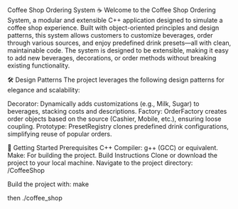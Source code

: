 Coffee Shop Ordering System ☕
Welcome to the Coffee Shop Ordering System, a modular and extensible C++ application designed to simulate a coffee shop experience. Built with object-oriented principles and design patterns, this system allows customers to customize beverages, order through various sources, and enjoy predefined drink presets—all with clean, maintainable code.
The system is designed to be extensible, making it easy to add new beverages, decorations, or order methods without breaking existing functionality.

🛠️ Design Patterns
The project leverages the following design patterns for elegance and scalability:

Decorator: Dynamically adds customizations (e.g., Milk, Sugar) to beverages, stacking costs and descriptions.
Factory: OrderFactory creates order objects based on the source (Cashier, Mobile, etc.), ensuring loose coupling.
Prototype: PresetRegistry clones predefined drink configurations, simplifying reuse of popular orders.

🚀 Getting Started
Prerequisites
C++ Compiler: g++ (GCC) or equivalent.
Make: For building the project.
Build Instructions
Clone or download the project to your local machine.
Navigate to the project directory: /CoffeeShop

Build the project with:
make 

then 
./coffee_shop
